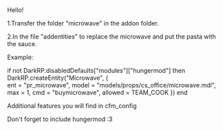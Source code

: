 Hello!

1.Transfer the folder "microwave" in the addon folder.

2.In the file "addentities" to replace the microwave and put the pasta with the sauce.


Example:

if not DarkRP.disabledDefaults["modules"]["hungermod"] then
    DarkRP.createEntity("Microwave", {  
        ent = "pr_microwave",
        model = "models/props/cs_office/microwave.mdl",
        max = 1,
        cmd = "buymicrowave",
        allowed = TEAM_COOK
    })
end

Additional features you will find in cfm_config

Don't forget to include hungermod :3

